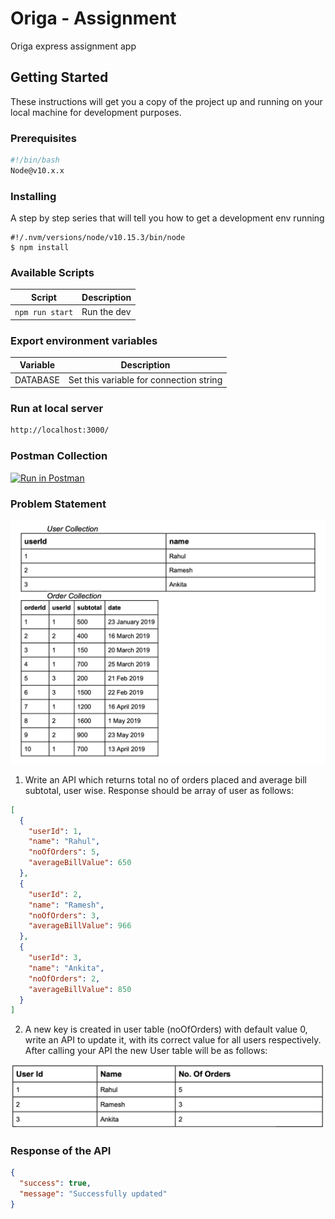 # Origa - Assignment

Origa express assignment app

## Getting Started

These instructions will get you a copy of the project up and running on your local machine for development purposes.

### Prerequisites

```bash
#!/bin/bash
Node@v10.x.x
```

### Installing

A step by step series that will tell you how to get a development env running

```node
#!/.nvm/versions/node/v10.15.3/bin/node
$ npm install
```

### Available Scripts

| Script          | Description |
| --------------- | ----------- |
| `npm run start` | Run the dev |

### Export environment variables

| Variable | Description                             |
| -------- | --------------------------------------- |
| DATABASE | Set this variable for connection string |

### Run at local server

```bash
http://localhost:3000/
```

### Postman Collection

[![Run in Postman](https://run.pstmn.io/button.svg)](https://app.getpostman.com/run-collection/2862f8999929c7ae7c0c)

### Problem Statement

![DataBase Table](assignment-resource/database-tables.png)

1. Write an API which returns total no of orders placed and average bill subtotal, user wise. Response should be array of user as follows:

```json
[
  {
    "userId": 1,
    "name": "Rahul",
    "noOfOrders": 5,
    "averageBillValue": 650
  },
  {
    "userId": 2,
    "name": "Ramesh",
    "noOfOrders": 3,
    "averageBillValue": 966
  },
  {
    "userId": 3,
    "name": "Ankita",
    "noOfOrders": 2,
    "averageBillValue": 850
  }
]
```

2. A new key is created in user table (noOfOrders) with default value 0, write an API to update it, with its correct value for all users respectively. After calling your API the new User table will be as follows:

![Output Table](assignment-resource/output-table.png)

### Response of the API

```json
{
  "success": true,
  "message": "Successfully updated"
}
```
